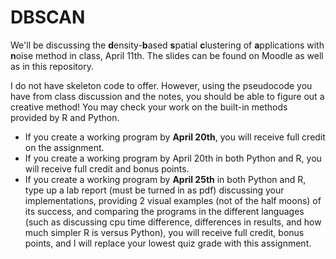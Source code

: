 # DBSCAN

We'll be discussing the **d**ensity-**b**ased **s**patial **c**lustering of **a**pplications with **n**oise method in class, April 11th.  The slides can be found on Moodle as well as in this repository.

I do not have skeleton code to offer.  However, using the pseudocode you have from class discussion and the notes, you should be able to figure out a creative method!  You may check your work on the built-in methods provided by R and Python.

* If you create a working program by **April 20th**, you will receive full credit on the assignment.
* If you create a working program by April 20th in both Python and R, you will receive full credit and bonus points.
* If you create a working program by **April 25th** in both Python and R, type up a lab report (must be turned in as pdf) discussing your implementations, providing 2 visual examples (not of the half moons) of its success, and comparing the programs in the different languages (such as discussing cpu time difference, differences in results, and how much simpler R is versus Python), you will receive full credit, bonus points, and I will replace your lowest quiz grade with this assignment.
